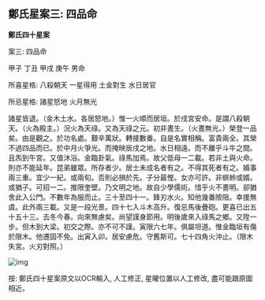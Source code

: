 ## 鄭氏星案三: 四品命

**鄭氏四十星案**

案三: 四品命

甲子 丁丑 甲戌 庚午 男命

所喜星格: 八殺朝天 一星得用 土金對生 水日居官

所忌星格: 諸星怒地 火月無光

諸星皆退。（金木土水。各居怒地。）惟一火順而居垣。於戌宮安命。是謂八殺朝天。（火為殿主。）況火為天祿。又為天祿之元。初非晝生。（火晝無光。）榮登一品矣。由是觀之。於功名處。艱辛萬狀。轉接數番。自是名實相稱。富貴兩全。其榮不過四品而已。於中月火爭光。而掩映辰戌之地。水日相遠。而不離乎斗牛之間。且炁到午宮。又值沐浴。金臨卦氣。祿馬加焉。故父低母一二載。若非土與火命。則亦不能延年。昆弟雖眾。所存者少。居士未成名者有之。不得其死者有之。婚事兩三重。宜少一紀。或兩旬。否則必損於先。子分最慳。女亦可許。非螟蛉或婿。或猶子。可招一二。推限奎壁。乃文明之地。故自少學儒術。惜乎火不晝明。卻猶舍此入公門。不數年為服而止。三十至四十一。鋒刃水火。知他幾番險阻。幸援無虞。此外兩三載。又是一段光景。四十七入斗木高升。復忌馬後疊砲。更喜已出五十五十三。去冬今春。向來無慮矣。尚望謹身節用。明後歲來入祿馬之鄉。又陞一步。但木到大梁。初交之際。亦不可不謹。寅限六七年。俱屬坦道。惟金臨垣有傷於限木。他遷固不免。出寅入卯。居安慮危。守舊斯可。七十四角火沖止。（限木失宮。火刃對照。）

![img](https://lh3.googleusercontent.com/o2lU1bL5vIFBJrbwkMPT6xSuF59gyMkf3L0HqOLqn2qnFZBGo8gYrjS0HxEzZHVFi-ppJ6jUIxjp15jAnMcp0DejYVuFvLIScUoIWFlEPvA=w1280)

按: 鄭氏四十星案原文以OCR輸入, 人工修正, 星曜位置以人工修改, 盡可能跟原圖相近。